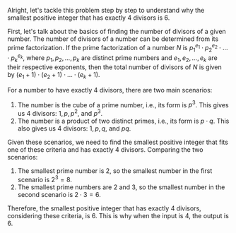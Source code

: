 Alright, let's tackle this problem step by step to understand why the smallest positive integer that has exactly 4 divisors is 6.

First, let's talk about the basics of finding the number of divisors of a given number. The number of divisors of a number can be determined from its prime factorization. If the prime factorization of a number $N$ is $p_1^{e_1} \cdot p_2^{e_2} \cdot ... \cdot p_k^{e_k}$, where $p_1, p_2, ..., p_k$ are distinct prime numbers and $e_1, e_2, ..., e_k$ are their respective exponents, then the total number of divisors of $N$ is given by $(e_1 + 1) \cdot (e_2 + 1) \cdot ... \cdot (e_k + 1)$.

For a number to have exactly 4 divisors, there are two main scenarios:

1. The number is the cube of a prime number, i.e., its form is $p^3$. This gives us $4$ divisors: $1, p, p^2$, and $p^3$.
2. The number is a product of two distinct primes, i.e., its form is $p \cdot q$. This also gives us $4$ divisors: $1, p, q$, and $pq$.

Given these scenarios, we need to find the smallest positive integer that fits one of these criteria and has exactly $4$ divisors. Comparing the two scenarios:

1. The smallest prime number is $2$, so the smallest number in the first scenario is $2^3 = 8$.
2. The smallest prime numbers are $2$ and $3$, so the smallest number in the second scenario is $2 \cdot 3 = 6$.

Therefore, the smallest positive integer that has exactly $4$ divisors, considering these criteria, is $6$. This is why when the input is $4$, the output is $6$.